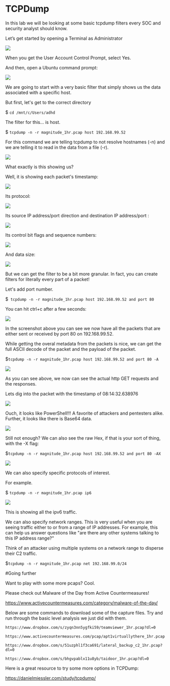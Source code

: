 

# TCPDump

In this lab we will be looking at some basic tcpdump filters every SOC and security analyst should know.

Let’s get started by opening a Terminal as Administrator


![](attachments/Clipboard_2020-06-12-10-36-44.png)


When you get the User Account Control Prompt, select Yes.

And then, open a Ubuntu command prompt:

![](attachments/Clipboard_2020-06-17-08-32-51.png)

We are going to start with a very basic filter that simply shows us the data associated with a specific host.

But first, let's get to the correct directory

$ `cd /mnt/c/Users/adhd`

The filter for this...  is host.

$ `tcpdump -n -r magnitude_1hr.pcap host 192.168.99.52`

For this command we are telling tcpdump to not resolve hostnames (-n) and we are telling it to read in the data from a file (-r).

![](attachments/Clipboard_2020-12-09-18-14-50.png)

What exactly is this showing us?

Well, it is showing each packet's timestamp:

![](attachments/Clipboard_2020-12-09-18-15-50.png)

Its protocol:

![](attachments/Clipboard_2020-12-09-18-16-09.png)

Its source IP address/port direction and destination IP address/port :

![](attachments/Clipboard_2020-12-09-18-17-05.png)

Its control bit flags and sequence numbers:

![](attachments/Clipboard_2020-12-09-18-18-25.png)

And data size:


![](attachments/Clipboard_2020-12-09-18-18-51.png)


But we can get the filter to be a bit more granular.  In fact, you can create filters for literally every part of a packet!

Let's add port number.

$` tcpdump -n -r magnitude_1hr.pcap host 192.168.99.52 and port 80`

You can hit ctrl+c after a few seconds:

![](attachments/Clipboard_2020-12-09-18-21-25.png)

In the screenshot above you can see we now have all the packets that are either sent or received by port 80 on 192.168.99.52.

While getting the overal metadata from the packets is nice, we can get the full ASCII decode of the packet and the payload of the packet.

$`tcpdump -n -r magnitude_1hr.pcap host 192.168.99.52 and port 80 -A`

![](attachments/Clipboard_2020-12-09-18-23-36.png)

As you can see above, we now can see the actual http GET requests and the responses.  

Lets dig into the packet with the timestamp of 08:14:32.638976

![](attachments/Clipboard_2020-12-09-18-24-48.png)

Ouch, it looks like PowerShell!!!  A favorite of attackers and pentesters alike.  Further, it looks like there is Base64 data.

![](attachments/Clipboard_2020-12-09-18-25-45.png)


Still not enough?  We can also see the raw Hex, if that is your sort of thing, with the -X flag:

$`tcpdump -n -r magnitude_1hr.pcap host 192.168.99.52 and port 80 -AX`


![](attachments/Clipboard_2020-12-09-18-30-36.png)

We can also specify specific protocols of interest.

For example.

$ `tcpdump -n -r magnitude_1hr.pcap ip6`

![](attachments/Clipboard_2020-12-11-08-43-24.png)

This is showing all the ipv6 traffic.

We can also specify network ranges.  This is very useful when you are seeing traffic either to or from a range of IP addresses.  For example, this can help us answer questions like "are there any other systems talking to this IP address range?" 

Think of an attacker using multiple systems on a network range to disperse their C2 traffic.

$`tcpdump -n -r magnitude_1hr.pcap net 192.168.99.0/24`

#Going further

Want to play with some more pcaps?  Cool.

Please check out Malware of the Day from Active Countermeasures!

https://www.activecountermeasures.com/category/malware-of-the-day/

Below are some commands to download some of the capture files.  Try and run through the basic level analysis we just did with them.

`https://www.dropbox.com/s/zyqn3nn5ygfki59/teamviewer_1hr.pcap?dl=0`


`https://www.activecountermeasures.com/pcap/apt1virtuallythere_1hr.pcap`

`https://www.dropbox.com/s/51uzphl1f3ca691/lateral_backup_c2_1hr.pcap?dl=0`

`https://www.dropbox.com/s/bhgvpablx11u8yb/taidoor_1hr.pcap?dl=0`


Here is a great resource to try some more options in TCPDump:

https://danielmiessler.com/study/tcpdump/






















